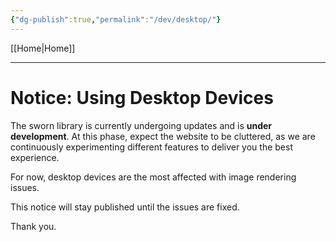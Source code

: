 ```yaml
---
{"dg-publish":true,"permalink":"/dev/desktop/"}
---
```


[[Home\|Home]]

***

# Notice: Using Desktop Devices

The sworn library is currently undergoing updates and is **under development**. At this phase, expect the website to be cluttered, as we are continuously experimenting different features to deliver you the best experience.

For now, desktop devices are the most affected with image rendering issues.

This notice will stay published until the issues are fixed.

Thank you.